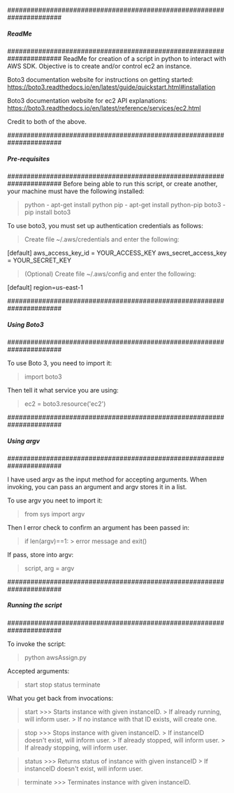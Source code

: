 ######################################################################
#####                           ReadMe                           #####
######################################################################
ReadMe for creation of a script in python to interact with AWS SDK.
Objective is to create and/or control ec2 an instance.

Boto3 documentation website for instructions on getting started:
https://boto3.readthedocs.io/en/latest/guide/quickstart.html#installation

Boto3 documentation website for ec2 API explanations:
https://boto3.readthedocs.io/en/latest/reference/services/ec2.html

Credit to both of the above.



######################################################################
#####                        Pre-requisites                      #####
######################################################################
Before being able to run this script, or create another, your machine
must have the following installed:

 > python   -   apt-get install python
 > pip      -   apt-get install python-pip
 > boto3    -   pip install boto3

To use boto3, you must set up authentication credentials as follows:

  > Create file ~/.aws/credentials and enter the following:

[default]
aws_access_key_id = YOUR_ACCESS_KEY
aws_secret_access_key = YOUR_SECRET_KEY

  > (Optional) Create file ~/.aws/config and enter the following:

[default]
region=us-east-1



######################################################################
#####                         Using Boto3                        #####
######################################################################

To use Boto 3, you need to import it:

  > import boto3

Then tell it what service you are using:

  > ec2 = boto3.resource('ec2')



######################################################################
#####                         Using argv                         #####
######################################################################

I have used argv as the input method for accepting arguments.
When invoking, you can pass an argument and argv stores it in a list.

To use argv you neet to import it:

  > from sys import argv

Then I error check to confirm an argument has been passed in:

  > if len(argv)==1:
    > error message and exit()

If pass, store into argv:

  > script, arg = argv



######################################################################
#####                     Running the script                     #####
######################################################################

To invoke the script:

  > python awsAssign.py <arg>

Accepted arguments:

  > start
  > stop
  > status
  > terminate

What you get back from invocations:

  > start >>> Starts instance with given instanceID.
                  > If already running, will inform user.
                  > If no instance with that ID exists, will create one.

  > stop >>> Stops instance with given instanceID.
                  > If instanceID doesn't exist, will inform user.
                  > If already stopped, will inform user.
                  > If already stopping, will inform user.

  > status >>> Returns status of instance with given instanceID
                  > If instanceID doesn't exist, will inform user.

  > terminate >>> Terminates instance with given instanceID.
